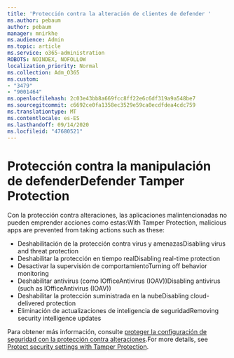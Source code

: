 ```yaml
---
title: 'Protección contra la alteración de clientes de defender '
ms.author: pebaum
author: pebaum
manager: mnirkhe
ms.audience: Admin
ms.topic: article
ms.service: o365-administration
ROBOTS: NOINDEX, NOFOLLOW
localization_priority: Normal
ms.collection: Adm_O365
ms.custom:
- "3479"
- "9001464"
ms.openlocfilehash: 2c03e43bb8a669fcc8ff22e6c6df319a9a548be7
ms.sourcegitcommit: c6692ce0fa1358ec3529e59ca0ecdfdea4cdc759
ms.translationtype: MT
ms.contentlocale: es-ES
ms.lasthandoff: 09/14/2020
ms.locfileid: "47680521"
---
```

# <a name="defender-tamper-protection"></a><span data-ttu-id="0ca20-102">Protección contra la manipulación de defender</span><span class="sxs-lookup"><span data-stu-id="0ca20-102">Defender Tamper Protection</span></span> 

<span data-ttu-id="0ca20-103">Con la protección contra alteraciones, las aplicaciones malintencionadas no pueden emprender acciones como estas:</span><span class="sxs-lookup"><span data-stu-id="0ca20-103">With Tamper Protection, malicious apps are prevented from taking actions such as these:</span></span>

- <span data-ttu-id="0ca20-104">Deshabilitación de la protección contra virus y amenazas</span><span class="sxs-lookup"><span data-stu-id="0ca20-104">Disabling virus and threat protection</span></span>
- <span data-ttu-id="0ca20-105">Deshabilitar la protección en tiempo real</span><span class="sxs-lookup"><span data-stu-id="0ca20-105">Disabling real-time protection</span></span>
- <span data-ttu-id="0ca20-106">Desactivar la supervisión de comportamiento</span><span class="sxs-lookup"><span data-stu-id="0ca20-106">Turning off behavior monitoring</span></span>
- <span data-ttu-id="0ca20-107">Deshabilitar antivirus (como IOfficeAntivirus (IOAV))</span><span class="sxs-lookup"><span data-stu-id="0ca20-107">Disabling antivirus (such as IOfficeAntivirus (IOAV))</span></span>
- <span data-ttu-id="0ca20-108">Deshabilitar la protección suministrada en la nube</span><span class="sxs-lookup"><span data-stu-id="0ca20-108">Disabling cloud-delivered protection</span></span>
- <span data-ttu-id="0ca20-109">Eliminación de actualizaciones de inteligencia de seguridad</span><span class="sxs-lookup"><span data-stu-id="0ca20-109">Removing security intelligence updates</span></span>

<span data-ttu-id="0ca20-110">Para obtener más información, consulte [proteger la configuración de seguridad con la protección contra alteraciones](https://docs.microsoft.com/windows/security/threat-protection/windows-defender-antivirus/prevent-changes-to-security-settings-with-tamper-protection).</span><span class="sxs-lookup"><span data-stu-id="0ca20-110">For more details, see [Protect security settings with Tamper Protection](https://docs.microsoft.com/windows/security/threat-protection/windows-defender-antivirus/prevent-changes-to-security-settings-with-tamper-protection).</span></span>